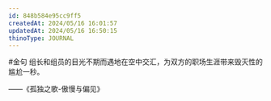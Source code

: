 ```yaml
---
id: 848b584e95cc9ff5
createdAt: 2024/05/16 16:01:57
updatedAt: 2024/05/16 16:50:15
thinoType: JOURNAL
---
```

#金句 组长和组员的目光不期而遇地在空中交汇，为双方的职场生涯带来毁灭性的尴尬一秒。

——《孤独之歌-傲慢与偏见》